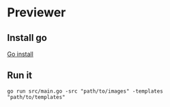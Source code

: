 # Previewer

## Install go

[Go install](https://go.dev/doc/install)

## Run it

```shell
go run src/main.go -src "path/to/images" -templates "path/to/templates"
```
